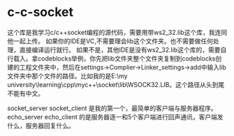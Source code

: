 # c-c-socket
这个库是我学习c/c++socket编程的源代码，需要用带ws2_32.lib这个库，我连同他一起上传。
如果你的IDE是VC,不需要理会lib这个文件夹。也不需要做任何处理，直接编译运行就行。
如果不是，其他IDE是没有ws2_32.lib这个库的，需要自行载入。拿codeblocks举例，你先把lib文件夹整个文件夹复制到codeblocks创建的工程文件夹中，然后在settings->Complier->Linker_settings->add中输入lib文件夹中那个文件的路径。比如我的是E:\my university\learning\cpp\myc++\socket\lib\WSOCK32.LIB。这个路径从头到尾不能有中文。

socket_server socket_client 是我的第一个，最简单的客户端与服务器程序。
echo_server echo_client 的是服务器逐一和5个客户端进行回声通讯，客户端发什么，服务器回复什么。